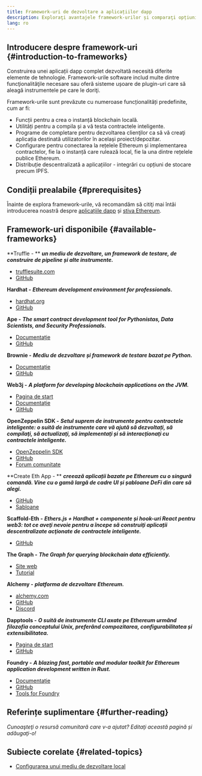 ```yaml
---
title: Framework-uri de dezvoltare a aplicațiilor dapp
description: Exploraţi avantajele framework-urilor și comparaţi opțiunile disponibile.
lang: ro
---
```


## Introducere despre framework-uri {#introduction-to-frameworks}

Construirea unei aplicații dapp complet dezvoltată necesită diferite elemente de tehnologie. Framework-urile software includ multe dintre funcţionalităţile necesare sau oferă sisteme ușoare de plugin-uri care să aleagă instrumentele pe care le doriţi.

Framework-urile sunt prevăzute cu numeroase funcționalități predefinite, cum ar fi:

- Funcții pentru a crea o instanță blockchain locală.
- Utilități pentru a compila și a vă testa contractele inteligente.
- Programe de completare pentru dezvoltarea clienţilor ca să vă creaţi aplicația destinată utilizatorilor în același proiect/depozitar.
- Configurare pentru conectarea la rețelele Ethereum și implementarea contractelor, fie la o instanță care rulează local, fie la una dintre rețelele publice Ethereum.
- Distribuție descentralizată a aplicațiilor - integrări cu opțiuni de stocare precum IPFS.

## Condiții prealabile {#prerequisites}

Înainte de explora framework-urile, vă recomandăm să citiţi mai întâi introducerea noastră despre [aplicațiile dapp](/developers/docs/dapps/) și [stiva Ethereum](/developers/docs/ethereum-stack/).

## Framework-uri disponibile {#available-frameworks}

**Truffle - ** **_un mediu de dezvoltare, un framework de testare, de construire de pipeline și alte instrumente._**

- [trufflesuite.com](https://www.trufflesuite.com/)
- [GitHub](https://github.com/trufflesuite/truffle)

**Hardhat -** **_Ethereum development environment for professionals._**

- [hardhat.org](https://hardhat.org)
- [GitHub](https://github.com/nomiclabs/hardhat)

**Ape -** **_The smart contract development tool for Pythonistas, Data Scientists, and Security Professionals._**

- [Documentație](https://docs.apeworx.io/ape/stable/)
- [GitHub](https://github.com/ApeWorX/ape)

**Brownie -** **_Mediu de dezvoltare și framework de testare bazat pe Python._**

- [Documentație](https://eth-brownie.readthedocs.io/en/latest/)
- [GitHub](https://github.com/eth-brownie/brownie)

**Web3j -** **_A platform for developing blockchain applications on the JVM._**

- [Pagina de start](https://www.web3labs.com/web3j-sdk)
- [Documentație](https://docs.web3j.io)
- [GitHub](https://github.com/web3j/web3j)

**OpenZeppelin SDK -** **_Setul suprem de instrumente pentru contractele inteligente: o suită de instrumente care vă ajută să dezvoltați, să compilaţi, să actualizaţi, să implementaţi și să interacționaţi cu contractele inteligente._**

- [OpenZeppelin SDK](https://openzeppelin.com/sdk/)
- [GitHub](https://github.com/OpenZeppelin/openzeppelin-sdk)
- [Forum comunitate](https://forum.openzeppelin.com/c/support/17)

**Create Eth App - ** **_creează aplicații bazate pe Ethereum cu o singură comandă. Vine cu o gamă largă de cadre UI și șabloane DeFi din care să alegi._**

- [GitHub](https://github.com/paulrberg/create-eth-app)
- [Șabloane](https://github.com/PaulRBerg/create-eth-app/tree/develop/templates)

**Scaffold-Eth -** **_Ethers.js + Hardhat + componente și hook-uri React pentru web3: tot ce aveţi nevoie pentru a începe să construiţi aplicații descentralizate acţionate de contractele inteligente._**

- [GitHub](https://github.com/austintgriffith/scaffold-eth)

**The Graph -** **_The Graph for querying blockchain data efficiently._**

- [Site web](https://thegraph.com/)
- [Tutorial](/developers/tutorials/the-graph-fixing-web3-data-querying/)

**Alchemy -** **_platforma de dezvoltare Ethereum._**

- [alchemy.com](https://www.alchemy.com/)
- [GitHub](https://github.com/alchemyplatform)
- [Discord](https://discord.com/invite/A39JVCM)

**Dapptools -** **_O suită de instrumente CLI axate pe Ethereum urmând filozofia conceptului Unix, preferând compozitarea, configurabilitatea și extensibilitatea._**

- [Pagina de start](https://dapp.tools/)
- [GitHub](https://github.com/dapphub/dapptools/)

**Foundry -** **_A blazing fast, portable and modular toolkit for Ethereum application development written in Rust._**

- [Documentație](https://book.getfoundry.sh/)
- [GitHub](https://github.com/gakonst/foundry/)
- [Tools for Foundry](https://github.com/crisgarner/awesome-foundry)

## Referințe suplimentare {#further-reading}

_Cunoaşteţi o resursă comunitară care v-a ajutat? Editaţi această pagină și adăugaţi-o!_

## Subiecte corelate {#related-topics}

- [Configurarea unui mediu de dezvoltare local](/developers/local-environment/)
